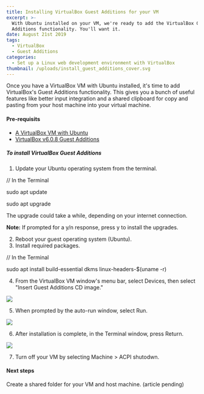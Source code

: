 ```yaml
---
title: Installing VirtualBox Guest Additions for your VM
excerpt: >-
  With Ubuntu installed on your VM, we're ready to add the VirtualBox Guest
  Additions functionality. You'll want it.
date: August 21st 2019
tags:
  - VirtualBox
  - Guest Additions
categories:
  - Set up a Linux web development environment with VirtualBox
thumbnail: /uploads/install_guest_additions_cover.svg
---
```

Once you have a VirtualBox VM with Ubuntu installed, it's time to add VirtualBox's Guest Additions functionality. This gives you a bunch of useful features like better input integration and a shared clipboard for copy and pasting from your host machine into your virtual machine.

#### Pre-requisits
+ [A VirtualBox VM with Ubuntu](https://the-canney-valley.kyleblankrollins.com/posts/installing-ubuntu-on-your-virtualbox-vm)
+ [VirtualBox v6.0.8 Guest Additions](http://download.virtualbox.org/virtualbox/6.0.8/)

##### To install VirtualBox Guest Additions
1. Update your Ubuntu operating system from the terminal.

<div class="code">
  <p class="comment">// In the Terminal</p>
  <p>sudo apt update</p>
  <p>sudo apt upgrade</p>
</div>

The upgrade could take a while, depending on your internet connection.

<div class="note"><p><strong>Note:</strong> If prompted for a y/n response, press y to install the upgrades.</p></div>

2. Reboot your guest operating system (Ubuntu).
3. Install required packages.

<div class="code">
  <p class="comment">// In the Terminal</p>
  <p>sudo apt install build-essential dkms linux-headers-$(uname -r)</p>
</div>

4. From the VirtualBox VM window's menu bar, select Devices, then select "Insert Guest Additions CD image."

<img class="procedure-image" src="/uploads/mount_guest_additions.png" />

5. When prompted by the auto-run window, select Run.

<img class="procedure-image" src="/uploads/run_guest_additions.png" />

6. After installation is complete, in the Terminal window, press Return.

<img class="procedure-image" src="/uploads/finish_guest_additions.png" />

7. Turn off your VM by selecting Machine > ACPI shutodwn.

#### Next steps
Create a shared folder for your VM and host machine. (article pending)
